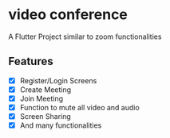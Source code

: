 # video conference

A Flutter Project similar to zoom functionalities

## Features

- [x] Register/Login Screens
- [x] Create Meeting
- [x] Join Meeting
- [x] Function to mute all video and audio
- [x] Screen Sharing
- [x] And many functionalities
